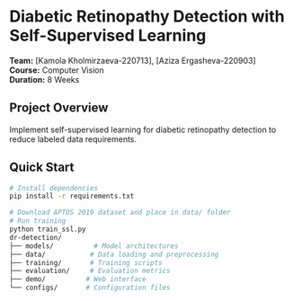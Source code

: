 # Diabetic Retinopathy Detection with Self-Supervised Learning

**Team:** [Kamola Kholmirzaeva-220713], [Aziza Ergasheva-220903]  
**Course:** Computer Vision  
**Duration:** 8 Weeks

## Project Overview
Implement self-supervised learning for diabetic retinopathy detection to reduce labeled data requirements.

## Quick Start
```bash
# Install dependencies
pip install -r requirements.txt

# Download APTOS 2019 dataset and place in data/ folder
# Run training
python train_ssl.py
dr-detection/
├── models/          # Model architectures
├── data/           # Data loading and preprocessing
├── training/       # Training scripts
├── evaluation/     # Evaluation metrics
├── demo/          # Web interface
└── configs/       # Configuration files
